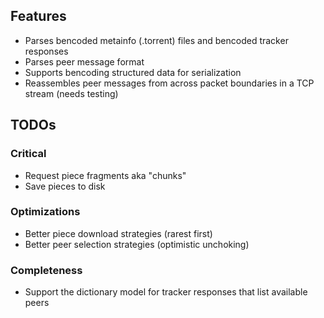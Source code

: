 ## Features
- Parses bencoded metainfo (.torrent) files and bencoded tracker responses
- Parses peer message format
- Supports bencoding structured data for serialization
- Reassembles peer messages from across packet boundaries in a TCP stream (needs testing)

## TODOs
### Critical
- Request piece fragments aka "chunks"
- Save pieces to disk

### Optimizations
- Better piece download strategies (rarest first)
- Better peer selection strategies (optimistic unchoking)

### Completeness
- Support the dictionary model for tracker responses that list available peers

